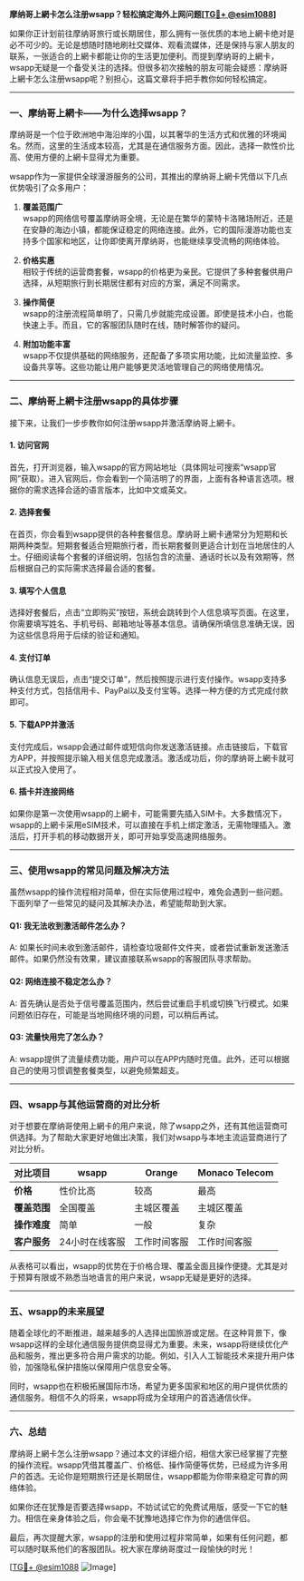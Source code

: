 **摩纳哥上網卡怎么注册wsapp？轻松搞定海外上网问题[[TG💪+ @esim1088](https://t.me/s/esim1088)]**

如果你正计划前往摩纳哥旅行或长期居住，那么拥有一张优质的本地上網卡绝对是必不可少的。无论是想随时随地刷社交媒体、观看流媒体，还是保持与家人朋友的联系，一张适合的上網卡都能让你的生活更加便利。而提到摩纳哥的上網卡，wsapp无疑是一个备受关注的选择。但很多初次接触的朋友可能会疑惑：摩纳哥上網卡怎么注册wsapp呢？别担心，这篇文章将手把手教你如何轻松搞定。

---

### 一、摩纳哥上網卡——为什么选择wsapp？

摩纳哥是一个位于欧洲地中海沿岸的小国，以其奢华的生活方式和优雅的环境闻名。然而，这里的生活成本较高，尤其是在通信服务方面。因此，选择一款性价比高、使用方便的上網卡显得尤为重要。

wsapp作为一家提供全球漫游服务的公司，其推出的摩纳哥上網卡凭借以下几点优势吸引了众多用户：

1. **覆盖范围广**  
   wsapp的网络信号覆盖摩纳哥全境，无论是在繁华的蒙特卡洛赌场附近，还是在安静的海边小镇，都能保证稳定的网络连接。此外，它的国际漫游功能也支持多个国家和地区，让你即使离开摩纳哥，也能继续享受流畅的网络体验。

2. **价格实惠**  
   相较于传统的运营商套餐，wsapp的价格更为亲民。它提供了多种套餐供用户选择，从短期旅行到长期居住都有对应的方案，满足不同需求。

3. **操作简便**  
   wsapp的注册流程简单明了，只需几步就能完成设置。即使是技术小白，也能快速上手。而且，它的客服团队随时在线，随时解答你的疑问。

4. **附加功能丰富**  
   wsapp不仅提供基础的网络服务，还配备了多项实用功能，比如流量监控、多设备共享等。这些功能让用户能够更灵活地管理自己的网络使用情况。

---

### 二、摩纳哥上網卡注册wsapp的具体步骤

接下来，让我们一步步教你如何注册wsapp并激活摩纳哥上網卡。

#### 1. 访问官网
首先，打开浏览器，输入wsapp的官方网站地址（具体网址可搜索“wsapp官网”获取）。进入官网后，你会看到一个简洁明了的界面，上面有各种语言选项。根据你的需求选择合适的语言版本，比如中文或英文。

#### 2. 选择套餐
在首页，你会看到wsapp提供的各种套餐信息。摩纳哥上網卡通常分为短期和长期两种类型。短期套餐适合短期旅行者，而长期套餐则更适合计划在当地居住的人士。仔细阅读每个套餐的详细说明，包括包含的流量、通话时长以及有效期等，然后根据自己的实际需求选择最合适的套餐。

#### 3. 填写个人信息
选择好套餐后，点击“立即购买”按钮，系统会跳转到个人信息填写页面。在这里，你需要填写姓名、手机号码、邮箱地址等基本信息。请确保所填信息准确无误，因为这些信息将用于后续的验证和通知。

#### 4. 支付订单
确认信息无误后，点击“提交订单”，然后按照提示进行支付操作。wsapp支持多种支付方式，包括信用卡、PayPal以及支付宝等。选择一种方便的方式完成付款即可。

#### 5. 下载APP并激活
支付完成后，wsapp会通过邮件或短信向你发送激活链接。点击链接后，下载官方APP，并按照提示输入相关信息完成激活。激活成功后，你的摩纳哥上網卡就可以正式投入使用了。

#### 6. 插卡并连接网络
如果你是第一次使用wsapp的上網卡，可能需要先插入SIM卡。大多数情况下，wsapp的上網卡采用eSIM技术，可以直接在手机上绑定激活，无需物理插入。激活后，打开手机的移动数据开关，即可开始享受高速网络服务。

---

### 三、使用wsapp的常见问题及解决方法

虽然wsapp的操作流程相对简单，但在实际使用过程中，难免会遇到一些问题。下面列举了一些常见的疑问及其解决办法，希望能帮助到大家。

#### Q1: 我无法收到激活邮件怎么办？
A: 如果长时间未收到激活邮件，请检查垃圾邮件文件夹，或者尝试重新发送激活邮件。如果仍然没有效果，建议直接联系wsapp的客服团队寻求帮助。

#### Q2: 网络连接不稳定怎么办？
A: 首先确认是否处于信号覆盖范围内，然后尝试重启手机或切换飞行模式。如果问题依旧存在，可能是当地网络环境的问题，可以稍后再试。

#### Q3: 流量快用完了怎么办？
A: wsapp提供了流量续费功能，用户可以在APP内随时充值。此外，还可以根据自己的使用习惯调整套餐类型，以避免频繁超支。

---

### 四、wsapp与其他运营商的对比分析

对于想要在摩纳哥使用上網卡的用户来说，除了wsapp之外，还有其他运营商可供选择。为了帮助大家更好地做出决策，我们对wsapp与本地主流运营商进行了对比分析。

| 对比项目       | wsapp                   | Orange                  | Monaco Telecom          |
|----------------|-------------------------|-------------------------|-------------------------|
| **价格**       | 性价比高                | 较高                    | 最高                    |
| **覆盖范围**   | 全国覆盖                | 主城区覆盖              | 主城区覆盖              |
| **操作难度**   | 简单                    | 一般                    | 复杂                    |
| **客户服务**   | 24小时在线客服          | 工作时间客服            | 工作时间客服            |

从表格可以看出，wsapp的优势在于价格合理、覆盖全面且操作便捷。尤其是对于预算有限或不熟悉当地语言的用户来说，wsapp无疑是更好的选择。

---

### 五、wsapp的未来展望

随着全球化的不断推进，越来越多的人选择出国旅游或定居。在这种背景下，像wsapp这样的全球化通信服务提供商显得尤为重要。未来，wsapp将继续优化产品和服务，推出更多符合用户需求的功能。例如，引入人工智能技术来提升用户体验，加强隐私保护措施以保障用户信息安全等。

同时，wsapp也在积极拓展国际市场，希望为更多国家和地区的用户提供优质的通信服务。相信不久的将来，wsapp将成为全球用户的首选通信伙伴。

---

### 六、总结

摩纳哥上網卡怎么注册wsapp？通过本文的详细介绍，相信大家已经掌握了完整的操作流程。wsapp凭借其覆盖广、价格低、操作简便等优势，已经成为许多用户的首选。无论你是短期旅行还是长期居住，wsapp都能为你带来稳定可靠的网络体验。

如果你还在犹豫是否要选择wsapp，不妨试试它的免费试用版，感受一下它的魅力。相信在亲身体验之后，你会毫不犹豫地选择它作为你的通信伴侣。

最后，再次提醒大家，wsapp的注册和使用过程非常简单，如果有任何问题，都可以随时联系他们的客服团队。祝大家在摩纳哥度过一段愉快的时光！

[[TG💪+ @esim1088](https://t.me/s/esim1088) ![Image](https://i.postimg.cc/4NQfJmqS/Snipaste-2025-05-13-00-14-12.png)]